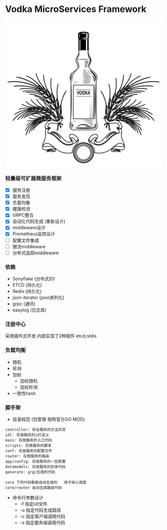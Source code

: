 # Vodka MicroServices Framework 

![](./README/vodka.png)
### 轻量级可扩展微服务框架
- [x] 服务注册             
- [x] 服务发现             
- [x] 负载均衡             
- [x] 健康检测             
- [x] GRPC整合            
- [x] 自动化代码生成   (重新设计)       
- [x] middleware设计       
- [x] Prometheus监控设计             
- [ ] 配置文件集成          
- [ ] 限流middleware       
- [ ] 分布式追踪middleware  

### 依赖
- Sonyflake  (分布式ID)
- ETCD (持久化)
- Redis (持久化)
- json-iterator (json序列化)
- grpc (通讯)
- easylog (日志库)




### 注册中心
采用插件式开发
内部实现了2种插件  etcd,redis

### 负载均衡
- 随机
- 轮询
- 加权
    - 加权随机
    - 加权轮询
- 一致性hash

### 脚手架
- 目录规范  (包管理 按照官方GO MOD)
```
controller: 存在服务的方法实现
idl: 存放服务的idl定义
main: 存放服务的入口代码
scripts: 存放服务的脚本
conf: 存放服务的配置文件
router: 存放服务的路由
app/config: 存放服务的一些配置
datamodels: 存放服务的实体代码
generate: grpc生成的代码

core 下的代码都是自动生成的   用于核心调度
core/router 自动生成路由代码
```
- 命令行参数设计
    - -f 指定idl文件
    - -o 指定代码生成路径
    - -c 指定客户端调用代码
    - -s 指定服务端调用代码


